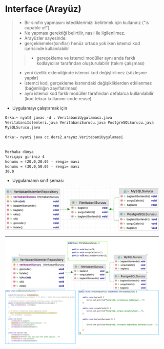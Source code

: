 # Interface (Arayüz)
>  - Bir sınıfın yapmasını istediklerimizi belirtmek için kullanırız ("is capable of")
>  - Ne yapması gerektiği belirtilir, nasıl ile ilgilenilmez.
>  - Arayüzler sayesinde:
> - gerçeklemeler(sınıflar) henüz ortada yok iken istemci kod içerisinde kullanılabilir 
>> - gereçekleme ve istemci modüller aynı anda farklı kodlayıcılar tarafından oluşturulabilir (takım çalışması)
> - yeni özellik eklendiğinde istemci kod değiştirilmez (sözleşme yapılır)
> - istemci kod, gerçekleme kısmındaki değişikliklerden etkilenmez (bağımlılığın zayıflatılması)
> - aynı istemci kod farklı modüller tarafından defalarca kullanılabilir (kod tekrar kullanımı-code reuse)


* Uygulamayı çalıştırmak için


```console
Orka:~ nyat$ javac -d . VeritabaniUygulamasi.java VeritabaniIslemleri.java VeritabaniSurucu.java PostgreSQLSurucu.java MySQLSurucu.java 
 
Orka:~ nyat$ java cc.ders2.arayuz.VeritabaniUygulamasi


Merhaba dünya
Yarıçapı giriniz 4
konumu = (20.0,20.0) - rengi= mavi
konumu = (30.0,50.0) - rengi= mavi
30.0
```

* Uygulamanın sınıf şeması

![](https://github.com/celalceken/NesneYonelimliAnalizVeTasarimDersiUygulamalari/blob/master/Sekiller/02/Interface.png)

***

![](https://github.com/celalceken/NesneYonelimliAnalizVeTasarimDersiUygulamalari/blob/master/Sekiller/02/Interface2.png)
